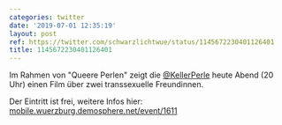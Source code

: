 ```yaml
---
categories: twitter
date: '2019-07-01 12:35:19'
layout: post
ref: https://twitter.com/schwarzlichtwue/status/1145672230401126401
title: 1145672230401126401
---
```

Im Rahmen von "Queere Perlen" zeigt die [@KellerPerle](https://twitter.com/KellerPerle) heute Abend (20 Uhr) einen Film über zwei transsexuelle Freundinnen.



Der Eintritt ist frei, weitere Infos hier: [mobile.wuerzburg.demosphere.net/event/1611](https://mobile.wuerzburg.demosphere.net/event/1611)